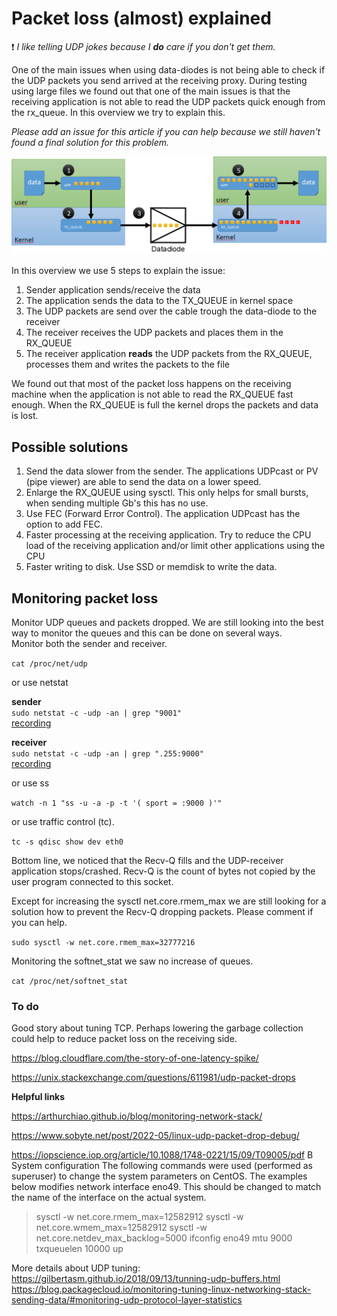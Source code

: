 # Packet loss (almost) explained

:exclamation: *I like telling UDP jokes because I **do** care if you don't get them.*

One of the main issues when using data-diodes is not being able to check if the UDP packets you send arrived at the receiving proxy. During testing using large files we found out that one of the main issues is that the receiving application is not able to read the UDP packets quick enough from the rx_queue.
In this overview we try to explain this. 

*Please add an issue for this article if you can help because we still haven't found a final solution for this problem.*

![Overview packet loss](img/datadiode_packetloss.png)

In this overview we use 5 steps to explain the issue:

1. Sender application sends/receive the data
2. The application sends the data to the TX_QUEUE in kernel space
3. The UDP packets are send over the cable trough the data-diode to the receiver
4. The receiver receives the UDP packets and places them in the RX_QUEUE
5. The receiver application **reads** the UDP packets from the RX_QUEUE, processes them and writes the packets to the file

We found out that most of the packet loss happens on the receiving machine when the application is not able to read the RX_QUEUE fast enough. When the RX_QUEUE is full the kernel drops the packets and data is lost.

## Possible solutions

1. Send the data slower from the sender. The applications UDPcast or PV (pipe viewer) are able to send the data on a lower speed.
2. Enlarge the RX_QUEUE using sysctl. This only helps for small bursts, when sending multiple Gb's this has no use.
3. Use FEC (Forward Error Control). The application UDPcast has the option to add FEC.
4. Faster processing at the receiving application. Try to reduce the CPU load of the receiving application and/or limit other applications using the CPU
5. Faster writing to disk. Use SSD or memdisk to write the data.

## Monitoring packet loss

Monitor UDP queues and packets dropped. We are still looking into the best way to monitor the queues and this can be done on several ways.<br>
Monitor both the sender and receiver. 

```cat /proc/net/udp```

or use netstat

**sender** <br>
```sudo netstat -c -udp -an | grep "9001"``` <br>
[recording](https://raw.githubusercontent.com/Vrolijk/OSDD/main/img/OSDD-send-512Mb.mp4) 

**receiver** <br> 
```sudo netstat -c -udp -an | grep ".255:9000"``` <br>
[recording](https://raw.githubusercontent.com/Vrolijk/OSDD/main/img/OSDD-receive-512Mb.mp4)


or use ss

```watch -n 1 "ss -u -a -p -t '( sport = :9000 )'"```

or use traffic control (tc). 

```tc -s qdisc show dev eth0```

Bottom line, we noticed that the Recv-Q fills and the UDP-receiver application stops/crashed. 
Recv-Q is the count of bytes not copied by the user program connected to this socket.

Except for increasing the sysctl net.core.rmem_max we are still looking for a solution how to prevent the Recv-Q dropping packets. Please comment if you can help.

```sudo sysctl -w net.core.rmem_max=32777216```

Monitoring the softnet_stat we saw no increase of queues.

```cat /proc/net/softnet_stat```

### To do 

Good story about tuning TCP. Perhaps lowering the garbage collection could help to reduce packet loss on the receiving side.

https://blog.cloudflare.com/the-story-of-one-latency-spike/ 

https://unix.stackexchange.com/questions/611981/udp-packet-drops

**Helpful links**

https://arthurchiao.github.io/blog/monitoring-network-stack/ 

https://www.sobyte.net/post/2022-05/linux-udp-packet-drop-debug/

https://iopscience.iop.org/article/10.1088/1748-0221/15/09/T09005/pdf
  B System configuration
  The following commands were used (performed as superuser) to change the system parameters on CentOS. The examples below modifies network interface eno49. This should be changed to match the name of the interface on the actual system.
> sysctl -w net.core.rmem_max=12582912
> sysctl -w net.core.wmem_max=12582912
> sysctl -w net.core.netdev_max_backlog=5000
> ifconfig eno49 mtu 9000 txqueuelen 10000 up

More details about UDP tuning: <br>
https://gilbertasm.github.io/2018/09/13/tunning-udp-buffers.html <br>
https://blog.packagecloud.io/monitoring-tuning-linux-networking-stack-sending-data/#monitoring-udp-protocol-layer-statistics
